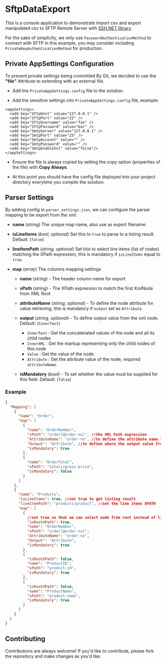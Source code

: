# SftpDataExport

This is a console application to demonstrate import csv and export manipulated csv to SFTP Remote Server with [SSH.NET library](https://github.com/sshnet/SSH.NET). 

For the sake of simplicity, we only use `PasswordAuthenticationMethod` to connect with SFTP in this example, you may consider including `PrivateKeyAuthenticationMethod` for production  .

## Private AppSettings Configuration

To prevent private settings being committed By Git, we decided to use the **"file"** Attribute to extending **<appSettings>** with an external file.

- Add the `PrivateAppSettings.config` file to the solution.

- Add the sensitive settings into `PrivateAppSettings.config` file, example:

```
<appSettings>
  <add key="SftpHost" value="127.0.0.1" />
  <add key="SftpPort" value="22" />
  <add key="SftpUsername" value="foo" />
  <add key="SftpPassword" value="bar" />
  <add key="SmtpServer" value="127.0.0.1" />
  <add key="SmtpPort" value="25" />
  <add key="SmtpAccount" value="" />
  <add key="SmtpPassword" value="" />
  <add key="SmtpEnableSsl" value="false"/>
</appSettings>
```

- Ensure the file is always copied by setting the copy option (properties of the file) with **Copy Always**.

- At this point you should have the config file deployed into your project directory everytime you compile the solution.

## Parser Settings

By adding config in `parser_settings.json`, we can configure the parser mapping to be export from the xml.

 - **name** (*string*) 
   The unique map name, also use as export filename.
   
 - **isLineItems** (*bool, optional*)
   Set this to `true` to parse to a listing result. Default: (`false`)
   
 - **lineItemPath** (*string, optional*)
   Set this to select line items (list of nodes) matching the XPath expression, this is mandatory if `isLineItems` equal to `true`.
   
 - **map** (*array*)
   The columns mapping settings
   
   - **name** (*string*) - The header column name for export
   
   - **xPath** (*string*) - The XPath expression to match the first XmlNode from XML Root
   
   - **attributeName** (*string, optional*) -  To define the node attribute for value retrieving, this is mandatory if `output` set as `Attribute`.
   
   - **output** (*string, optional*) - To define output value from the xml node. Default: (`InnerText`)
     - `InnerText` : Get the concatenated values of the node and all its child nodes
	 - `InnerXML` :  Get the markup representing only the child nodes of this node
     - `Value` : Get the value of the node.
     - `Attribute` : Get the attribute value of the node, required `attributeName`.
 
   - **isMandatory** (*bool*) - To set whether the value must be supplied for this field. Default: (`false`)

### Example

```json
{
  "Mapping": [
    {
      "name": "Order",
      "map": [
        {
          "name": "OrderNumber",
          "xPath": "order[@order-no]", //the XML Path expression
          "AttributeName": "order-no", //to define the attribute name for output
          "Output": "Attribute", //to define where the output value from
          "isMandatory": true
        },
        {
          "name": "OrderTotal",
          "xPath": "totals/gross-price",
          "isMandatory": false
        }
      ]
    },
    {
      "name": "Products",
      "isLineItems": true, //set true to get listing result
      "lineItemPath": "products/product", //set the line items XPATH
      "map": [
        {
          //set true so that we can select node from root instead of line items
          "isRootXPath": true, 
          "name": "OrderNumber",
          "xPath": "order[@order-no]",
          "AttributeName": "order-no",
          "Output": "Attribute",
          "isMandatory": true
        },
        {
          "isRootXPath": false,
          "name": "ProductID",
          "xPath": "product-id",
          "isMandatory": true
        },
        {
          "isRootXPath": false,
          "name": "ProductName",
          "xPath": "product-name",
          "isMandatory": true
        }
      ]
    }
  ]
}
```

## Contributing

Contributions are always welcome! If you'd like to contribute, please fork the repository and make changes as you'd like.